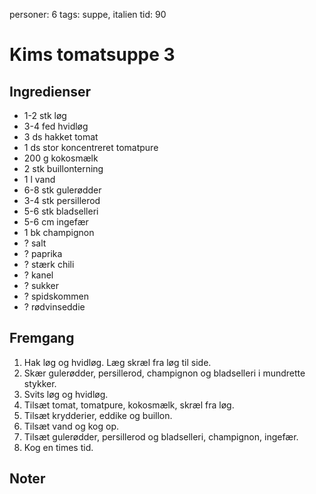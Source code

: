 personer: 6
tags: suppe, italien
tid: 90

# Kims tomatsuppe 3

## Ingredienser
  - 1-2 stk løg
  - 3-4 fed hvidløg
  - 3 ds hakket tomat
  - 1 ds stor koncentreret tomatpure
  - 200 g kokosmælk
  - 2 stk buillonterning
  - 1 l vand
  - 6-8 stk gulerødder
  - 3-4 stk persillerod
  - 5-6 stk bladselleri
  - 5-6 cm ingefær
  - 1 bk champignon
  - ? salt
  - ? paprika
  - ? stærk chili
  - ? kanel
  - ? sukker
  - ? spidskommen
  - ? rødvinseddie

## Fremgang
  1. Hak løg og hvidløg. Læg skræl fra løg til side.
  2. Skær gulerødder, persillerod, champignon og bladselleri i mundrette
     stykker.
  3. Svits løg og hvidløg.
  4. Tilsæt tomat, tomatpure, kokosmælk, skræl fra løg.
  5. Tilsæt krydderier, eddike og buillon.
  6. Tilsæt vand og kog op.
  7. Tilsæt gulerødder, persillerod og bladselleri, champignon, ingefær.
  8. Kog en times tid.

## Noter
